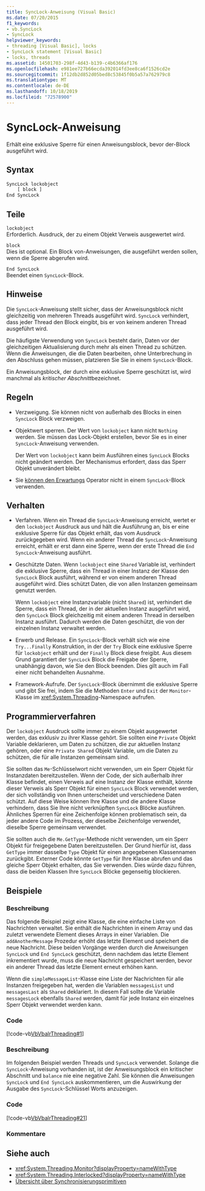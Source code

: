 ```yaml
---
title: SyncLock-Anweisung (Visual Basic)
ms.date: 07/20/2015
f1_keywords:
- vb.SyncLock
- SyncLock
helpviewer_keywords:
- threading [Visual Basic], locks
- SyncLock statement [Visual Basic]
- locks, threads
ms.assetid: 14501703-298f-4d43-b139-c4b6366af176
ms.openlocfilehash: e981ee727b66ecda392014fd3ee8ca6f1526cd2e
ms.sourcegitcommit: 1f12db2d852d05bed8c53845f0b5a57a762979c8
ms.translationtype: MT
ms.contentlocale: de-DE
ms.lasthandoff: 10/18/2019
ms.locfileid: "72578900"
---
```

# <a name="synclock-statement"></a>SyncLock-Anweisung
Erhält eine exklusive Sperre für einen Anweisungsblock, bevor der-Block ausgeführt wird.  
  
## <a name="syntax"></a>Syntax  
  
```vb  
SyncLock lockobject  
    [ block ]  
End SyncLock  
```  
  
## <a name="parts"></a>Teile  
 `lockobject`  
 Erforderlich. Ausdruck, der zu einem Objekt Verweis ausgewertet wird.  
  
 `block`  
 Dies ist optional. Ein Block von-Anweisungen, die ausgeführt werden sollen, wenn die Sperre abgerufen wird.  
  
 `End SyncLock`  
 Beendet einen `SyncLock`-Block.  
  
## <a name="remarks"></a>Hinweise  
 Die `SyncLock`-Anweisung stellt sicher, dass der Anweisungsblock nicht gleichzeitig von mehreren Threads ausgeführt wird. `SyncLock` verhindert, dass jeder Thread den Block eingibt, bis er von keinem anderen Thread ausgeführt wird.  
  
 Die häufigste Verwendung von `SyncLock` besteht darin, Daten vor der gleichzeitigen Aktualisierung durch mehr als einen Thread zu schützen. Wenn die Anweisungen, die die Daten bearbeiten, ohne Unterbrechung in den Abschluss gehen müssen, platzieren Sie Sie in einem `SyncLock`-Block.  
  
 Ein Anweisungsblock, der durch eine exklusive Sperre geschützt ist, wird manchmal als *kritischer Abschnitt*bezeichnet.  
  
## <a name="rules"></a>Regeln  
  
- Verzweigung. Sie können nicht von außerhalb des Blocks in einen `SyncLock` Block verzweigen.  
  
- Objektwert sperren. Der Wert von `lockobject` kann nicht `Nothing` werden. Sie müssen das Lock-Objekt erstellen, bevor Sie es in einer `SyncLock`-Anweisung verwenden.  
  
     Der Wert von `lockobject` kann beim Ausführen eines `SyncLock` Blocks nicht geändert werden. Der Mechanismus erfordert, dass das Sperr Objekt unverändert bleibt.  
  
- Sie [können den Erwartungs](../../../visual-basic/language-reference/operators/await-operator.md) Operator nicht in einem `SyncLock`-Block verwenden.  
  
## <a name="behavior"></a>Verhalten  
  
- Verfahren. Wenn ein Thread die `SyncLock`-Anweisung erreicht, wertet er den `lockobject` Ausdruck aus und hält die Ausführung an, bis er eine exklusive Sperre für das Objekt erhält, das vom Ausdruck zurückgegeben wird. Wenn ein anderer Thread die `SyncLock`-Anweisung erreicht, erhält er erst dann eine Sperre, wenn der erste Thread die `End SyncLock`-Anweisung ausführt.  
  
- Geschützte Daten. Wenn `lockobject` eine `Shared` Variable ist, verhindert die exklusive Sperre, dass ein Thread in einer Instanz der Klasse den `SyncLock` Block ausführt, während er von einem anderen Thread ausgeführt wird. Dies schützt Daten, die von allen Instanzen gemeinsam genutzt werden.  
  
     Wenn `lockobject` eine Instanzvariable (nicht `Shared`) ist, verhindert die Sperre, dass ein Thread, der in der aktuellen Instanz ausgeführt wird, den `SyncLock` Block gleichzeitig mit einem anderen Thread in derselben Instanz ausführt. Dadurch werden die Daten geschützt, die von der einzelnen Instanz verwaltet werden.  
  
- Erwerb und Release. Ein `SyncLock`-Block verhält sich wie eine `Try...Finally` Konstruktion, in der der `Try` Block eine exklusive Sperre für `lockobject` erhält und der `Finally` Block diese freigibt. Aus diesem Grund garantiert der `SyncLock` Block die Freigabe der Sperre, unabhängig davon, wie Sie den Block beenden. Dies gilt auch im Fall einer nicht behandelten Ausnahme.  
  
- Framework-Aufrufe. Der `SyncLock`-Block übernimmt die exklusive Sperre und gibt Sie frei, indem Sie die Methoden `Enter` und `Exit` der `Monitor`-Klasse im <xref:System.Threading>-Namespace aufrufen.  
  
## <a name="programming-practices"></a>Programmierverfahren  
 Der `lockobject` Ausdruck sollte immer zu einem Objekt ausgewertet werden, das exklusiv zu ihrer Klasse gehört. Sie sollten eine `Private` Objekt Variable deklarieren, um Daten zu schützen, die zur aktuellen Instanz gehören, oder eine `Private Shared` Objekt Variable, um die Daten zu schützen, die für alle Instanzen gemeinsam sind.  
  
 Sie sollten das `Me`-Schlüsselwort nicht verwenden, um ein Sperr Objekt für Instanzdaten bereitzustellen. Wenn der Code, der sich außerhalb ihrer Klasse befindet, einen Verweis auf eine Instanz der Klasse enthält, könnte dieser Verweis als Sperr Objekt für einen `SyncLock` Block verwendet werden, der sich vollständig von Ihnen unterscheidet und verschiedene Daten schützt. Auf diese Weise können Ihre Klasse und die andere Klasse verhindern, dass Sie Ihre nicht verknüpften `SyncLock` Blöcke ausführen. Ähnliches Sperren für eine Zeichenfolge können problematisch sein, da jeder andere Code im Prozess, der dieselbe Zeichenfolge verwendet, dieselbe Sperre gemeinsam verwendet.  
  
 Sie sollten auch die `Me.GetType`-Methode nicht verwenden, um ein Sperr Objekt für freigegebene Daten bereitzustellen. Der Grund hierfür ist, dass `GetType` immer dasselbe `Type` Objekt für einen angegebenen Klassennamen zurückgibt. Externer Code könnte `GetType` für Ihre Klasse abrufen und das gleiche Sperr Objekt erhalten, das Sie verwenden. Dies würde dazu führen, dass die beiden Klassen Ihre `SyncLock` Blöcke gegenseitig blockieren.  
  
## <a name="examples"></a>Beispiele  
  
### <a name="description"></a>Beschreibung  
 Das folgende Beispiel zeigt eine Klasse, die eine einfache Liste von Nachrichten verwaltet. Sie enthält die Nachrichten in einem Array und das zuletzt verwendete Element dieses Arrays in einer Variablen. Die `addAnotherMessage` Prozedur erhöht das letzte Element und speichert die neue Nachricht. Diese beiden Vorgänge werden durch die Anweisungen `SyncLock` und `End SyncLock` geschützt, denn nachdem das letzte Element inkrementiert wurde, muss die neue Nachricht gespeichert werden, bevor ein anderer Thread das letzte Element erneut erhöhen kann.  
  
 Wenn die `simpleMessageList`-Klasse eine Liste der Nachrichten für alle Instanzen freigegeben hat, werden die Variablen `messagesList` und `messagesLast` als `Shared` deklariert. In diesem Fall sollte die Variable `messagesLock` ebenfalls `Shared` werden, damit für jede Instanz ein einzelnes Sperr Objekt verwendet werden kann.  
  
### <a name="code"></a>Code  
 [!code-vb[VbVbalrThreading#1](~/samples/snippets/visualbasic/VS_Snippets_VBCSharp/VbVbalrThreading/VB/Class1.vb#1)]  
  
### <a name="description"></a>Beschreibung  
 Im folgenden Beispiel werden Threads und `SyncLock` verwendet. Solange die `SyncLock`-Anweisung vorhanden ist, ist der Anweisungsblock ein kritischer Abschnitt und `balance` nie eine negative Zahl. Sie können die Anweisungen `SyncLock` und `End SyncLock` auskommentieren, um die Auswirkung der Ausgabe des `SyncLock`-Schlüssel Worts anzuzeigen.  
  
### <a name="code"></a>Code  
 [!code-vb[VbVbalrThreading#21](~/samples/snippets/visualbasic/VS_Snippets_VBCSharp/VbVbalrThreading/VB/class2.vb#21)]  
  
### <a name="comments"></a>Kommentare  
  
## <a name="see-also"></a>Siehe auch

- <xref:System.Threading.Monitor?displayProperty=nameWithType>
- <xref:System.Threading.Interlocked?displayProperty=nameWithType>
- [Übersicht über Synchronisierungsprimitiven](../../../standard/threading/overview-of-synchronization-primitives.md)
